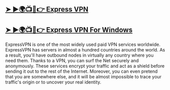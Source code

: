 ## [➤ ►🌍📺📱👉 Express VPN](https://tinyurl.com/39j9tpr2)
## [➤ ►🌍📺📱👉 Express VPN For Windows](https://tinyurl.com/39j9tpr2)
ExpressVPN is one of the most widely used paid VPN services worldwide. ExpressVPN has servers in almost a hundred countries around the world. As a result, you'll have outbound nodes in virtually any country where you need them.
Thanks to a VPN, you can surf the Net securely and anonymously. These services encrypt your traffic and act as a shield before sending it out to the rest of the Internet. 
Moreover, you can even pretend that you are somewhere else, and it will be almost impossible to trace your traffic's origin or to uncover your real identity.
